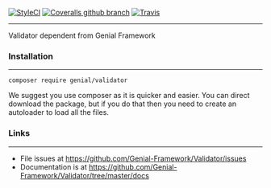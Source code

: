 [![StyleCI](https://styleci.io/repos/114030042/shield?branch=master)](https://styleci.io/repos/114030042) [![Coveralls github branch](https://img.shields.io/coveralls/github/Genial-Framework/Validator/master.svg?style=flat-square)](https://coveralls.io/github/Genial-Framework/Validator?branch=master) [![Travis](https://img.shields.io/travis/Genial-Framework/Validator.svg?style=flat-square)](https://travis-ci.org/Genial-Framework/Validator)

-------
Validator dependent from Genial Framework

### Installation

-------
```
composer require genial/validator
```

We suggest you use composer as it is quicker and easier. You can direct download the package, but if you do that then you need to create an autoloader to load all the files.

### Links

-------
- File issues at https://github.com/Genial-Framework/Validator/issues
- Documentation is at https://github.com/Genial-Framework/Validator/tree/master/docs
